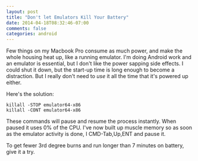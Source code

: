 ```yaml
---
layout: post
title: "Don't let Emulators Kill Your Battery"
date: 2014-04-18T08:32:46-07:00
comments: false
categories: android
---
```


Few things on my Macbook Pro consume as much power, and make the whole housing heat up, like a running
emulator. I'm doing Android work and an emulator is essential, but I don't like the power sapping side
effects. I could shut it down, but the start-up time is long enough to become a distraction. But I really
don't need to *use* it all the time that it's powered up either.

Here's the solution:

    killall -STOP emulator64-x86
    killall -CONT emulator64-x86

These commands will pause and resume the process instantly. When paused it uses 0% of the CPU. I've now
built up muscle memory so as soon as the emulator activity is done, I CMD-Tab,Up,ENT and pause it.

To get fewer 3rd degree burns and run longer than 7 minutes on battery, give it a try.
